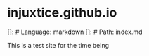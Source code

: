 # injuxtice.github.io
[]: # Language: markdown
[]: # Path: index.md

This is a test site for the time being